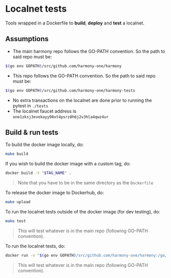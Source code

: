 # Localnet tests

Tools wrapped in a Dockerfile to **build**, **deploy** and **test** a localnet.

## Assumptions
* The main harmony repo follows the GO-PATH convention. So the path to said repo must be: 
```bash
$(go env GOPATH)/src/github.com/harmony-one/harmony
```
* This repo follows the GO-PATH convention. So the path to said repo must be:
```bash
$(go env GOPATH)/src/github.com/harmony-one/harmony-tests
```
* No extra transactions on the localnet are done prior to running the pytest in `./tests`
* The localnet faucet address is `one1zksj3evekayy90xt4psrz8h6j2v3hla4qwz4ur` 

## Build & run tests
To build the docker image locally, do:
```bash
make build
```
If you wish to build the docker image with a custom tag, do:
```bash
docker build -t "$TAG_NAME" .
``` 
> Note that you have to be in the same directory as the `Dockerfile`

To release the docker image to Dockerhub, do:
```bash
make upload
```

To run the localnet tests outside of the docker image (for dev testing), do:
```bash
make test
```
> This will test whatever is in the main repo (following GO-PATH convention). 

To run the localnet tests, do:
```bash
docker run -v "$(go env GOPATH)/src/github.com/harmony-one/harmony:/go/src/github.com/harmony-one/harmony" harmonyone/node-test 
```
> This will test whatever is in the main repo (following GO-PATH convention).
